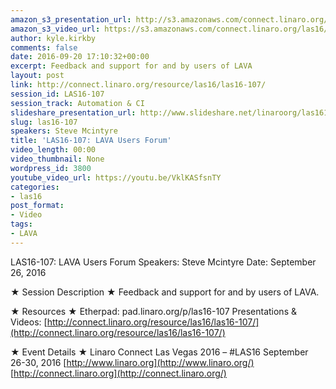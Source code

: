 ```yaml
---
amazon_s3_presentation_url: http://s3.amazonaws.com/connect.linaro.org/las16/Presentations/Monday/LAS16-107%20-%20LAVA%20Users%20Forum.pdf
amazon_s3_video_url: https://s3.amazonaws.com/connect.linaro.org/las16/Videos/Monday/LAS16-107%20LAVA%20users%20Forum.mp4
author: kyle.kirkby
comments: false
date: 2016-09-20 17:10:32+00:00
excerpt: Feedback and support for and by users of LAVA
layout: post
link: http://connect.linaro.org/resource/las16/las16-107/
session_id: LAS16-107
session_track: Automation & CI
slideshare_presentation_url: http://www.slideshare.net/linaroorg/las16107-lava-users-forum
slug: las16-107
speakers: Steve Mcintyre
title: 'LAS16-107: LAVA Users Forum'
video_length: 00:00
video_thumbnail: None
wordpress_id: 3800
youtube_video_url: https://youtu.be/VklKASfsnTY
categories:
- las16
post_format:
- Video
tags:
- LAVA
---
```


LAS16-107: LAVA Users Forum
Speakers: Steve Mcintyre
Date: September 26, 2016

★ Session Description ★
Feedback and support for and by users of LAVA.

★ Resources ★
Etherpad: pad.linaro.org/p/las16-107
Presentations & Videos: [http://connect.linaro.org/resource/las16/las16-107/](http://connect.linaro.org/resource/las16/las16-107/)

★ Event Details ★
Linaro Connect Las Vegas 2016 – #LAS16
September 26-30, 2016
[http://www.linaro.org](http://www.linaro.org/)
[http://connect.linaro.org](http://connect.linaro.org/)
